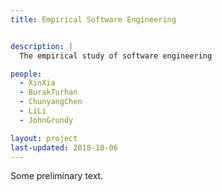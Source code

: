 ```yaml
---
title: Empirical Software Engineering


description: |
  The empirical study of software engineering

people:
  - XinXia
  - BurakTurhan
  - ChunyangChen
  - LiLi
  - JohnGrundy

layout: project
last-updated: 2018-10-06
---
```


Some preliminary text.



